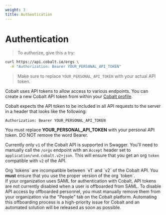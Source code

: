 ```yaml
---
weight: 3
title: Authentication
---
```


# Authentication

> To authorize, give this a try:

```sh
curl https://api.cobalt.io/orgs \
  -H "Authorization: Bearer YOUR_PERSONAL_API_TOKEN"
```

> Make sure to replace `YOUR_PERSONAL_API_TOKEN` with your actual API token.

Cobalt uses API tokens to allow access to various endpoints. You can create a new Cobalt API token from within your
[Cobalt profile](https://app.cobalt.io/settings/api-token).

Cobalt expects the API token to be included in all API requests to the server in a header that looks like the following:

`Authorization: Bearer YOUR_PERSONAL_API_TOKEN`

<aside class="notice">
You must replace <strong>YOUR_PERSONAL_API_TOKEN</strong> with your personal API token. DO NOT remove the word Bearer.
</aside>

Currently only `v1` of the Cobalt API is supported in Swagger.  You'll need to manually call the
`/orgs` endpoint with an `Accept` header set to `application/vnd.cobalt.v2+json`.  This will ensure
that you get an org `token` compatible with `v2` of the API.

<aside class="notice">
Org `tokens` are incompatible between `v1` and `v2` of the Cobalt API.  You <strong>must</strong>
ensure that you use the proper version of the org `token`.
</aside>

<aside class="warning">
If your organization uses SAML for authentication with Cobalt, API tokens are not currently disabled
when a user is offboarded from SAML. To disable API access by offboarded personnel, you must
manually remove them from your organization via the "People" tab on the Cobalt platform. Automating
this offboarding process is a high-priority issue for Cobalt and an automated solution will be
released as soon as possible.
</aside>

